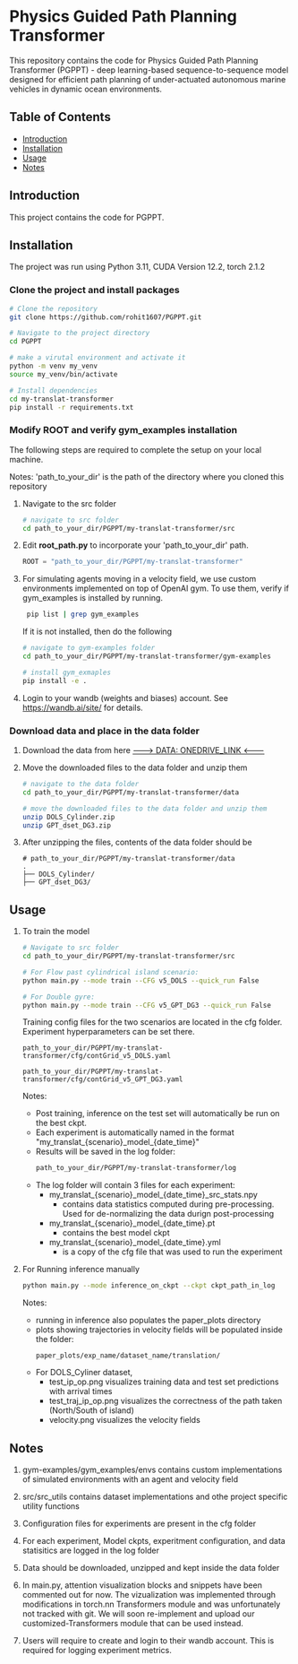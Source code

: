 # Physics Guided Path Planning Transformer

This repository contains the code for Physics Guided Path Planning Transformer (PGPPT)  - deep learning-based sequence-to-sequence model designed for efficient path planning of under-actuated autonomous marine vehicles in dynamic ocean environments. 


## Table of Contents

- [Introduction](#introduction)
- [Installation](#installation)
- [Usage](#usage)
- [Notes](#Notes)

## Introduction

This project contains the code for PGPPT.

## Installation
The project was run using Python 3.11, CUDA Version 12.2, torch 2.1.2

### Clone the project and install packages
```bash
# Clone the repository
git clone https://github.com/rohit1607/PGPPT.git

# Navigate to the project directory
cd PGPPT

# make a virutal environment and activate it
python -m venv my_venv
source my_venv/bin/activate

# Install dependencies
cd my-translat-transformer
pip install -r requirements.txt
```

### Modify ROOT and verify gym_examples installation

The following steps are required to complete the setup on your local machine.

Notes: 'path_to_your_dir' is the path of the directory where you cloned this repository

1. Navigate to the src folder

    ```bash
    # navigate to src folder
    cd path_to_your_dir/PGPPT/my-translat-transformer/src
    ```
2. Edit **root_path.py** to incorporate your 'path_to_your_dir' path.
    ```python
    ROOT = "path_to_your_dir/PGPPT/my-translat-transformer"
    ```
3. For simulating agents moving in a velocity field, we use custom environments implemented on top of OpenAI gym. To use them, verify if gym_examples is installed by running. 
    ```bash
     pip list | grep gym_examples
    ```
    If it is not installed, then do the following
    ```bash
    # navigate to gym-examples folder
    cd path_to_your_dir/PGPPT/my-translat-transformer/gym-examples

    # install gym_exmaples
    pip install -e .
    ```
4. Login to your wandb (weights and biases) account. See https://wandb.ai/site/ for details.

### Download data and place in the data folder
1. Download the data from here [---> DATA: ONEDRIVE_LINK <---](https://indianinstituteofscience-my.sharepoint.com/:f:/g/personal/deepakns_iisc_ac_in/EgIYYl6AYY1EgDGMNbJz8GsB7FhlnnRXILBJ3y_JmSwg5Q?e=AtMf91) 

2. Move the downloaded files to the data folder and unzip them
    ```bash
    # navigate to the data folder
    cd path_to_your_dir/PGPPT/my-translat-transformer/data

    # move the downloaded files to the data folder and unzip them
    unzip DOLS_Cylinder.zip
    unzip GPT_dset_DG3.zip
    ```
2. After unzipping the files, contents of the data folder should be
    ```
    # path_to_your_dir/PGPPT/my-translat-transformer/data
    .
    ├── DOLS_Cylinder/
    ├── GPT_dset_DG3/
    ```


## Usage
1. To train the model
    ```bash
    # Navigate to src folder
    cd path_to_your_dir/PGPPT/my-translat-transformer/src

    # For Flow past cylindrical island scenario:
    python main.py --mode train --CFG v5_DOLS --quick_run False

    # For Double gyre:
    python main.py --mode train --CFG v5_GPT_DG3 --quick_run False
    ```
    
    Training config files for the two scenarios are located in the cfg folder.
    Experiment hyperparameters can be set there.
    ```
    path_to_your_dir/PGPPT/my-translat-transformer/cfg/contGrid_v5_DOLS.yaml

    path_to_your_dir/PGPPT/my-translat-transformer/cfg/contGrid_v5_GPT_DG3.yaml
    ```
    
    Notes:
    
    - Post training, inference on the test set will automatically be run on the best ckpt.
    - Each experiment is automatically named in the format "my_translat_{scenario}\_model\_{date_time}"
    - Results will be saved in the log folder:
        ```bash
        path_to_your_dir/PGPPT/my-translat-transformer/log
        ```
    - The log folder will contain 3 files for each experiment:
        - my_translat_{scenario}\_model\_{date_time}_src_stats.npy 
            - contains data statistics computed during pre-processing. Used for de-normalizing the data durign post-processing
        - my_translat_{scenario}\_model\_{date_time}.pt
            - contains the best model ckpt
        - my_translat_{scenario}\_model\_{date_time}.yml
            - is a copy of the cfg file that was used to run the experiment

2. For Running inference manually
    ```bash
    python main.py --mode inference_on_ckpt --ckpt ckpt_path_in_log
    ```
    Notes:
    - running in inference also populates the paper_plots directory 
    - plots showing trajectories in velocity fields will be populated inside the folder:
        ```
        paper_plots/exp_name/dataset_name/translation/
        ```
    - For DOLS_Cyliner dataset,
        - test_ip_op.png visualizes training data and test set predictions with arrival times
        - test_traj_ip_op.png visualizes the correctness of the path taken (North/South of island)
        - velocity.png visualizes the velocity fields
    
        
## Notes

1. gym-examples/gym_examples/envs contains custom implementations of simulated environments with an agent and velocity field

2. src/src_utils contains dataset implementations and othe project specific utility functions

3. Configuration files for experiments are present in the cfg folder
 
4. For each experiment, Model ckpts, experitment configuration, and data statisitics are logged in the log folder

5. Data should be downloaded, unzipped and kept inside the data folder

1. In main.py, attention visualization blocks and snippets have been commented out for now. The vizualization was implemented through modifications in torch.nn Transformers module and was unfortunately not tracked with git. We will soon re-implement and upload our customized-Transformers module that can be used instead.

2. Users will require to create and login to their wandb account. This is required
for logging experiment metrics.

